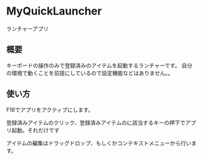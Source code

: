 # MyQuickLauncher
ランチャーアプリ


## 概要
キーボードの操作のみで登録済みのアイテムを起動するランチャーです。
自分の環境で動くことを前提にしているので設定機能などはありません。。

## 使い方
F16でアプリをアクティブにします。

登録済みアイテムのクリック、登録済みアイテムのに該当するキーの押下でアプリ起動。それだけです

アイテムの編集はドラッグドロップ、もしくかコンテキストメニューから行います。